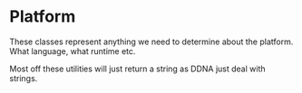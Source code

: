 # Platform

These classes represent anything we need to determine about the platform.
What language, what runtime etc.

Most off these utilities will just return a string as DDNA just deal with strings.


